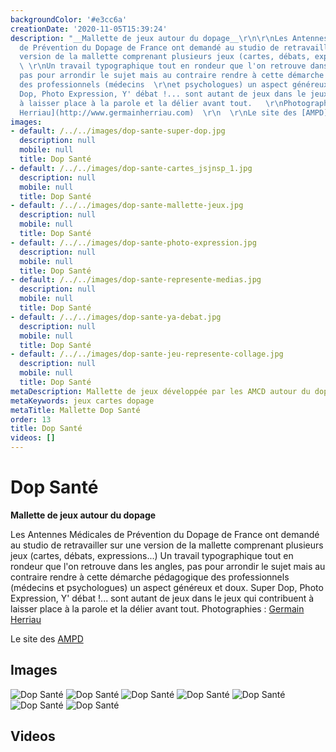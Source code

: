 ```yaml
---
backgroundColor: '#e3cc6a'
creationDate: '2020-11-05T15:39:24'
description: "__Mallette de jeux autour du dopage__\r\n\r\nLes Antennes Médicales
  de Prévention du Dopage de France ont demandé au studio de retravailler sur une
  version de la mallette comprenant plusieurs jeux (cartes, débats, expressions...)
  \ \r\nUn travail typographique tout en rondeur que l'on retrouve dans les angles,
  pas pour arrondir le sujet mais au contraire rendre à cette démarche pédagogique
  des professionnels (médecins  \r\net psychologues) un aspect généreux et doux. Super
  Dop, Photo Expression, Y' débat !... sont autant de jeux dans le jeux qui contribuent
  à laisser place à la parole et la délier avant tout.   \r\nPhotographies : [Germain
  Herriau](http://www.germainherriau.com)  \r\n  \r\nLe site des [AMPD](http://www.ampd.fr)"
images:
- default: /../../images/dop-sante-super-dop.jpg
  description: null
  mobile: null
  title: Dop Santé
- default: /../../images/dop-sante-cartes_jsjnsp_1.jpg
  description: null
  mobile: null
  title: Dop Santé
- default: /../../images/dop-sante-mallette-jeux.jpg
  description: null
  mobile: null
  title: Dop Santé
- default: /../../images/dop-sante-photo-expression.jpg
  description: null
  mobile: null
  title: Dop Santé
- default: /../../images/dop-sante-represente-medias.jpg
  description: null
  mobile: null
  title: Dop Santé
- default: /../../images/dop-sante-ya-debat.jpg
  description: null
  mobile: null
  title: Dop Santé
- default: /../../images/dop-sante-jeu-represente-collage.jpg
  description: null
  mobile: null
  title: Dop Santé
metaDescription: Mallette de jeux développée par les AMCD autour du dopage
metaKeywords: jeux cartes dopage
metaTitle: Mallette Dop Santé
order: 13
title: Dop Santé
videos: []
---
```


# Dop Santé

__Mallette de jeux autour du dopage__

Les Antennes Médicales de Prévention du Dopage de France ont demandé au studio de retravailler sur une version de la mallette comprenant plusieurs jeux (cartes, débats, expressions...)
Un travail typographique tout en rondeur que l'on retrouve dans les angles, pas pour arrondir le sujet mais au contraire rendre à cette démarche pédagogique des professionnels (médecins
et psychologues) un aspect généreux et doux. Super Dop, Photo Expression, Y' débat !... sont autant de jeux dans le jeux qui contribuent à laisser place à la parole et la délier avant tout.
Photographies : [Germain Herriau](http://www.germainherriau.com)

Le site des [AMPD](http://www.ampd.fr)

## Images

![Dop Santé](/../../images/dop-sante-super-dop.jpg)
![Dop Santé](/../../images/dop-sante-cartes_jsjnsp_1.jpg)
![Dop Santé](/../../images/dop-sante-mallette-jeux.jpg)
![Dop Santé](/../../images/dop-sante-photo-expression.jpg)
![Dop Santé](/../../images/dop-sante-represente-medias.jpg)
![Dop Santé](/../../images/dop-sante-ya-debat.jpg)
![Dop Santé](/../../images/dop-sante-jeu-represente-collage.jpg)

## Videos

